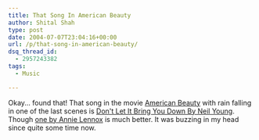 ```yaml
---
title: That Song In American Beauty
author: Shital Shah
type: post
date: 2004-07-07T23:04:16+00:00
url: /p/that-song-in-american-beauty/
dsq_thread_id:
  - 2957243382
tags:
  - Music

---
```

Okay... found that! That song in the movie [American Beauty][1] with rain falling in one of the last scenes is <a href="http://launch.yahoo.com/song/default.asp?songID=609626" target="new">Don't Let It Bring You Down By Neil Young</a>. Though <a href="http://launch.yahoo.com/song/default.asp?songID=716366" target="new">one by Annie Lennox</a> is much better. It was buzzing in my head since quite some time now.

 [1]: http://http://www.imdb.com/title/tt0169547/